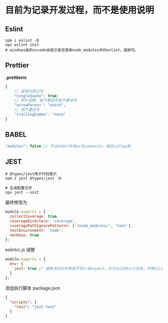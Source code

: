 # 目前为记录开发过程，而不是使用说明

## Eslint

```shell
npm i eslint -D
npx eslint init
# windows版的vscode会提示是否使用node_modules中的eslint，是即可。
```

## Prettier

**.prettierrc**

```javascript
{
    // 就喜欢单引号
    "singleQuote": true,
    // 箭头函数，能不要括号就不要括号
    "arrowParens": "avoid",
    // 就不要逗号
    "trailingComma": "none"
}
```

## BABEL

```javascript
"modules": false // 不让babel转译es为commonjs，留给rollup做
```

## JEST

```shell
# @types/jest用于代码提示
npm i jest @types/jest -D
```

```shell
# 生成配置文件
npx jest --init
```

最终修改为

```javascript
module.exports = {
  collectCoverage: true,
  coverageDirectory: 'coverage',
  coveragePathIgnorePatterns: ['/node_modules/', 'test'],
  testEnvironment: 'node',
  verbose: true
};
```

eslintrc.js 调整

```javascript
module.exports = {
  env: {
    jest: true // 避免测试文件报找不到it或expect。也可以过滤test目录，不做eslint检查
  }
};
```

添加执行脚本
package.json

```json
{
  "scripts": {
    "test": "jest test"
  }
}
```
